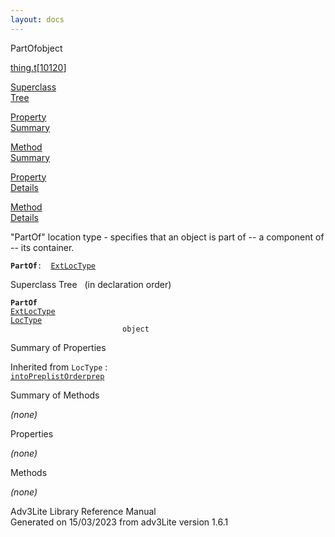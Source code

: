 ```yaml
---
layout: docs
---
```

<span class="title">PartOf</span><span class="type">object</span>

[thing.t](../file/thing.t.html)\[[10120](../source/thing.t.html#10120)\]

[Superclass  
Tree](#_SuperClassTree_)

[Property  
Summary](#_PropSummary_)

[Method  
Summary](#_MethodSummary_)

[Property  
Details](#_Properties_)

[Method  
Details](#_Methods_)

<div class="fdesc">

"PartOf" location type - specifies that an object is part of -- a
component of -- its container.

**`PartOf`**` :   `[`ExtLocType`](../object/ExtLocType.html)

</div>

<span id="_SuperClassTree_"></span>

<div class="mjhd">

<span class="hdln">Superclass Tree</span>   (in declaration order)

</div>

**`PartOf`**  
[`ExtLocType`](../object/ExtLocType.html)  
[`LocType`](../object/LocType.html)  
`                         object`  
<span id="_PropSummary_"></span>

<div class="mjhd">

<span class="hdln">Summary of Properties</span>  

</div>





Inherited from `LocType` :  
[`intoPrep`](../object/LocType.html#intoPrep)[`listOrder`](../object/LocType.html#listOrder)[`prep`](../object/LocType.html#prep)

<span id="_MethodSummary_"></span>

<div class="mjhd">

<span class="hdln">Summary of Methods</span>  

</div>







*(none)* <span id="_Properties_"></span>

<div class="mjhd">

<span class="hdln">Properties</span>  

</div>

*(none)* <span id="_Methods_"></span>

<div class="mjhd">

<span class="hdln">Methods</span>  

</div>

*(none)*

<div class="ftr">

Adv3Lite Library Reference Manual  
Generated on 15/03/2023 from adv3Lite version 1.6.1

</div>
